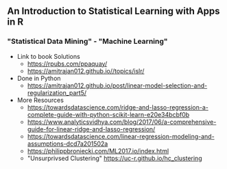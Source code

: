 ## An Introduction to Statistical Learning with Apps in R
### "Statistical Data Mining" - "Machine Learning" 

- Link to book Solutions
  - https://rpubs.com/ppaquay/
  - https://amitrajan012.github.io//topics/islr/
- Done in Python
  - https://amitrajan012.github.io/post/linear-model-selection-and-regularization_part5/
- More Resources
  - https://towardsdatascience.com/ridge-and-lasso-regression-a-complete-guide-with-python-scikit-learn-e20e34bcbf0b
  - https://www.analyticsvidhya.com/blog/2017/06/a-comprehensive-guide-for-linear-ridge-and-lasso-regression/
  - https://towardsdatascience.com/linear-regression-modeling-and-assumptions-dcd7a201502a
  - https://philippbroniecki.com/ML2017.io/index.html
  - "Unsurprivsed Clustering" https://uc-r.github.io/hc_clustering
